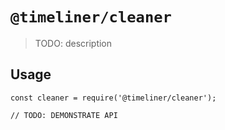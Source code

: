 # `@timeliner/cleaner`

> TODO: description

## Usage

```
const cleaner = require('@timeliner/cleaner');

// TODO: DEMONSTRATE API
```
